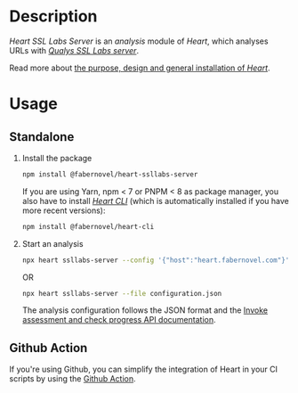 # Description

_Heart SSL Labs Server_ is an _analysis_ module of _Heart_, which analyses URLs with _[Qualys SSL Labs server](https://www.ssllabs.com/ssltest/index.html)_.

Read more about [the purpose, design and general installation of _Heart_](https://github.com/faberNovel/heart#readme).

# Usage

## Standalone

1. Install the package

    ```bash
    npm install @fabernovel/heart-ssllabs-server
    ```

    If you are using Yarn, npm < 7 or PNPM < 8 as package manager, you also have to install _[Heart CLI](https://www.npmjs.com/package/@fabernovel/heart-cli)_ (which is automatically installed if you have more recent versions):

    ```bash
    npm install @fabernovel/heart-cli
    ```

2. Start an analysis

    ```bash
    npx heart ssllabs-server --config '{"host":"heart.fabernovel.com"}'
    ```

    OR 

    ```bash
    npx heart ssllabs-server --file configuration.json
    ```

    The analysis configuration follows the JSON format and  the [Invoke assessment and check progress API documentation](https://github.com/ssllabs/ssllabs-scan/blob/master/ssllabs-api-docs-v3.md#invoke-assessment-and-check-progress).

## Github Action

If you're using Github, you can simplify the integration of Heart in your CI scripts by using the [Github Action](https://github.com/marketplace/actions/heart-webpages-evaluation).
